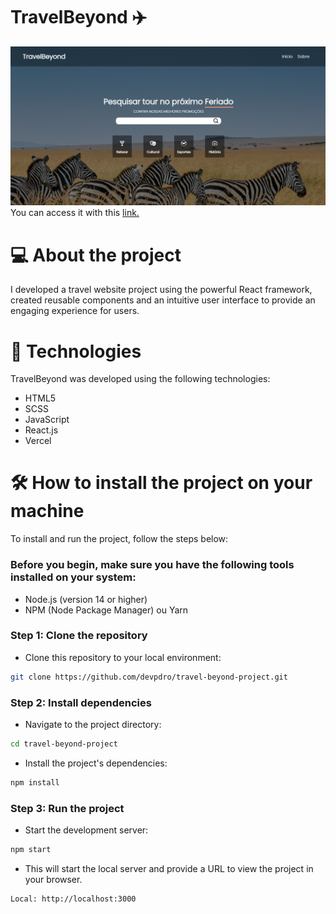 # TravelBeyond ✈️
![Alt text](public/readme/post1.png)
You can access it with this [link.](https://travel-beyond-project.vercel.app/)

# 💻 About the project 
I developed a travel website project using the powerful React framework, created reusable components and an intuitive user interface to provide an engaging experience for users.

# 🚀 Technologies 
TravelBeyond was developed using the following technologies:

- HTML5
- SCSS
- JavaScript
- React.js
- Vercel
  
# 🛠️ How to install the project on your machine
To install and run the project, follow the steps below:

<h3>Before you begin, make sure you have the following tools installed on your system:</h3>

- Node.js (version 14 or higher)
- NPM (Node Package Manager) ou Yarn

<h3>Step 1: Clone the repository</h3> 

- Clone this repository to your local environment:

```bash
git clone https://github.com/devpdro/travel-beyond-project.git
```

<h3>Step 2: Install dependencies</h3> 

- Navigate to the project directory:

```bash
cd travel-beyond-project
```

- Install the project's dependencies:

```bash
npm install
```

<h3>Step 3: Run the project</h3> 

- Start the development server:

```bash
npm start
```

- This will start the local server and provide a URL to view the project in your browser.
  
```bash
Local: http://localhost:3000
```